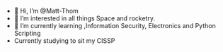 - 👋 Hi, I’m @Matt-Thom
- 👀 I’m interested in all things Space and rocketry.
- 🌱 I’m currently learning ,Information Security, Electronics and Python Scripting
- Currently studying to sit my CISSP



